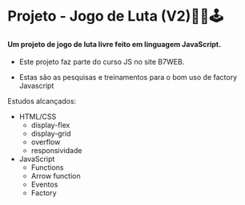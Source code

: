 # Projeto - Jogo de Luta (V2)🤼‍♂️🕹️

#### Um projeto de jogo de luta livre feito em linguagem JavaScript. 

- Este projeto faz parte do curso JS no site B7WEB.

- Estas são as pesquisas e treinamentos para o bom uso de factory  Javascript

Estudos alcançados:

- HTML/CSS
  - display-flex
  - display-grid
  - overflow
  - responsividade
- JavaScript
  - Functions
  - Arrow function
  - Eventos
  - Factory

